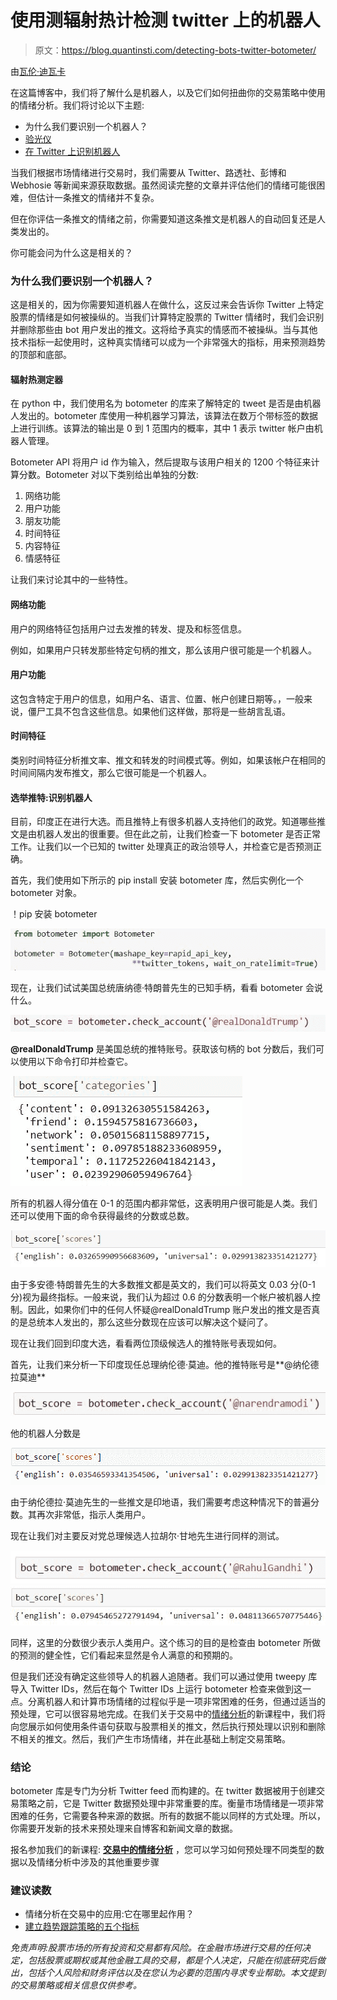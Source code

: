 # 使用测辐射热计检测 twitter 上的机器人

> 原文：<https://blog.quantinsti.com/detecting-bots-twitter-botometer/>

由[瓦伦·迪瓦卡](https://www.linkedin.com/in/varun-divakar-b862a667/)

在这篇博客中，我们将了解什么是机器人，以及它们如何扭曲你的交易策略中使用的情绪分析。我们将讨论以下主题:

*   为什么我们要识别一个机器人？
*   [验光仪](#botometer)
*   [在 Twitter 上识别机器人](#identifybots)

当我们根据市场情绪进行交易时，我们需要从 Twitter、路透社、彭博和 Webhosie 等新闻来源获取数据。虽然阅读完整的文章并评估他们的情绪可能很困难，但估计一条推文的情绪并不复杂。

但在你评估一条推文的情绪之前，你需要知道这条推文是机器人的自动回复还是人类发出的。

你可能会问为什么这是相关的？

### 为什么我们要识别一个机器人？

这是相关的，因为你需要知道机器人在做什么，这反过来会告诉你 Twitter 上特定股票的情绪是如何被操纵的。当我们计算特定股票的 Twitter 情绪时，我们会识别并删除那些由 bot 用户发出的推文。这将给予真实的情感而不被操纵。当与其他技术指标一起使用时，这种真实情绪可以成为一个非常强大的指标，用来预测趋势的顶部和底部。

#### 辐射热测定器

在 python 中，我们使用名为 botometer 的库来了解特定的 tweet 是否是由机器人发出的。botometer 库使用一种机器学习算法，该算法在数万个带标签的数据上进行训练。该算法的输出是 0 到 1 范围内的概率，其中 1 表示 twitter 帐户由机器人管理。

Botometer API 将用户 id 作为输入，然后提取与该用户相关的 1200 个特征来计算分数。Botometer 对以下类别给出单独的分数:

1.  网络功能
2.  用户功能
3.  朋友功能
4.  时间特征
5.  内容特征
6.  情感特征

让我们来讨论其中的一些特性。

#### 网络功能

用户的网络特征包括用户过去发推的转发、提及和标签信息。

例如，如果用户只转发那些特定句柄的推文，那么该用户很可能是一个机器人。

#### 用户功能

这包含特定于用户的信息，如用户名、语言、位置、帐户创建日期等。，一般来说，僵尸工具不包含这些信息。如果他们这样做，那将是一些胡言乱语。

#### 时间特征

类别时间特征分析推文率、推文和转发的时间模式等。例如，如果该帐户在相同的时间间隔内发布推文，那么它很可能是一个机器人。

#### 选举推特:识别机器人

目前，印度正在进行大选。而且推特上有很多机器人支持他们的政党。知道哪些推文是由机器人发出的很重要。但在此之前，让我们检查一下 botometer 是否正常工作。让我们以一个已知的 twitter 处理真正的政治领导人，并检查它是否预测正确。

首先，我们使用如下所示的 pip install 安装 botometer 库，然后实例化一个 botometer 对象。

！pip 安装 botometer

![Install_botometer](img/6c216cbadfa34758485fda118f46b3b7.png)

现在，让我们试试美国总统唐纳德·特朗普先生的已知手柄，看看 botometer 会说什么。

![Bot_score](img/20fc796574a64b2ed2cc40a5ce8e55da.png)

**@realDonaldTrump** 是美国总统的推特账号。获取该句柄的 bot 分数后，我们可以使用以下命令打印并检查它。

![](img/e7cae0573e1aadc37c29ce5e1270de42.png)

所有的机器人得分值在 0-1 的范围内都非常低，这表明用户很可能是人类。我们还可以使用下面的命令获得最终的分数或总数。

![Bot_score_result_2](img/bdd5b0dde761a292950bb06b2a235494.png)

由于多安德·特朗普先生的大多数推文都是英文的，我们可以将英文 0.03 分(0-1 分)视为最终指标。一般来说，我们认为超过 0.6 的分数表明一个帐户被机器人控制。因此，如果你们中的任何人怀疑@realDonaldTrump 账户发出的推文是否真的是总统本人发出的，那么这些分数现在应该可以解决这个疑问了。

现在让我们回到印度大选，看看两位顶级候选人的推特账号表现如何。

首先，让我们来分析一下印度现任总理纳伦德·莫迪。他的推特账号是**@纳伦德拉莫迪**

![Bot_score_modi](img/0db898a49f230afce110a688ea003094.png)

他的机器人分数是

![Bot_score_result_modi](img/1a635c4919e9b5a978975051d8c132e1.png)

由于纳伦德拉·莫迪先生的一些推文是印地语，我们需要考虑这种情况下的普遍分数。其再次非常低，指示人类用户。

现在让我们对主要反对党总理候选人拉胡尔·甘地先生进行同样的测试。

![Bot_score_rahul](img/33fbcf2c17111a1bca182e6b2125c524.png) ![bot_score_result_rahul](img/d9a8de15c9a18e5c2a7cdbb72fbd4885.png)

同样，这里的分数很少表示人类用户。这个练习的目的是检查由 botometer 所做的预测的健全性，它们看起来显然是令人满意的和预期的。

但是我们还没有确定这些领导人的机器人追随者。我们可以通过使用 tweepy 库导入 Twitter IDs，然后在每个 Twitter IDs 上运行 botometer 检查来做到这一点。分离机器人和计算市场情绪的过程似乎是一项非常困难的任务，但通过适当的预处理，它可以很容易地完成。在我们关于交易中的[情绪分析](https://quantra.quantinsti.com/course/sentiment-analysis-in-trading)的新课程中，我们将向您展示如何使用条件语句获取与股票相关的推文，然后执行预处理以识别和删除不相关的推文。然后，我们产生市场情绪，并在此基础上制定交易策略。

### **结论**

botometer 库是专门为分析 Twitter feed 而构建的。在 twitter 数据被用于创建交易策略之前，它是 Twitter 数据预处理中非常重要的库。衡量市场情绪是一项非常困难的任务，它需要各种来源的数据。所有的数据不能以同样的方式处理。所以，你需要开发新的技术来预处理来自博客和新闻文章的数据。

报名参加我们的新课程: [**交易中的情绪分析**](https://quantra.quantinsti.com/course/sentiment-analysis-in-trading) ，您可以学习如何预处理不同类型的数据以及情绪分析中涉及的其他重要步骤

### **建议读数**

*   情绪分析在交易中的应用:它在哪里起作用？
*   [建立趋势跟踪策略的五个指标](https://blog.quantinsti.com/indicators-build-trend-following-strategy)

*免责声明:股票市场的所有投资和交易都有风险。在金融市场进行交易的任何决定，包括股票或期权或其他金融工具的交易，都是个人决定，只能在彻底研究后做出，包括个人风险和财务评估以及在您认为必要的范围内寻求专业帮助。本文提到的交易策略或相关信息仅供参考。*
